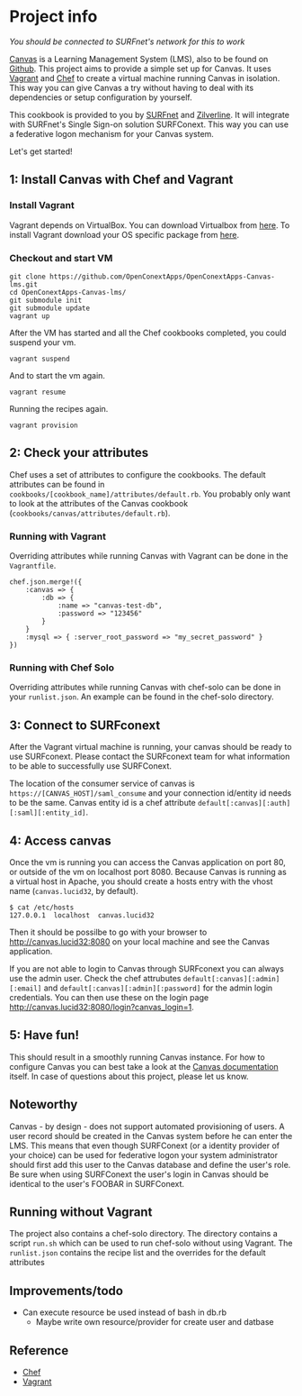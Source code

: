 # Project info

*You should be connected to SURFnet's network for this to work*

[Canvas][canvas] is a Learning Management System (LMS), also to be found on [Github][canvas-github]. This project aims to provide a simple set up for Canvas. It uses [Vagrant][Vagrant] and [Chef][chef] to create a virtual machine running Canvas in isolation. This way you can give Canvas a try without having to deal with its dependencies or setup configuration by yourself.

This cookbook is provided to you by [SURFnet][surfnet] and [Zilverline][zilverline]. It will integrate with SURFnet's Single Sign-on solution SURFConext. This way you can use a federative logon mechanism for your Canvas system.

Let's get started!

## 1: Install Canvas with Chef and Vagrant

### Install Vagrant
Vagrant depends on VirtualBox. You can download Virtualbox from [here](http://www.virtualbox.org/wiki/Downloads).
To install Vagrant download your OS specific package from [here](http://downloads.vagrantup.com/).

### Checkout and start VM

    git clone https://github.com/OpenConextApps/OpenConextApps-Canvas-lms.git
    cd OpenConextApps-Canvas-lms/
    git submodule init
    git submodule update
    vagrant up

After the VM has started and all the Chef cookbooks completed, you could suspend your vm.

    vagrant suspend

And to start the vm again.

    vagrant resume

Running the recipes again.

    vagrant provision

## 2: Check your attributes

Chef uses a set of attributes to configure the cookbooks. The default attributes can be found in `cookbooks/[cookbook_name]/attributes/default.rb`. You probably only want to look at the attributes of the Canvas cookbook (`cookbooks/canvas/attributes/default.rb`).

### Running with Vagrant
Overriding attributes while running Canvas with Vagrant can be done in the `Vagrantfile`.

    chef.json.merge!({
        :canvas => {
            :db => {
                :name => "canvas-test-db",
                :password => "123456"
            }
        }
        :mysql => { :server_root_password => "my_secret_password" }
    })

### Running with Chef Solo
Overriding attributes while running Canvas with chef-solo can be done in your `runlist.json`. An example can be found in the chef-solo directory.

## 3: Connect to SURFconext
After the Vagrant virtual machine is running, your canvas should be ready to use SURFconext. Please contact the SURFconext team for what information to be able to successfully use SURFConext.

The location of the consumer service of canvas is `https://[CANVAS_HOST]/saml_consume` and your connection id/entity id needs to be the same. Canvas entity id is a chef attribute `default[:canvas][:auth][:saml][:entity_id]`.

## 4: Access canvas
Once the vm is running you can access the Canvas application on port 80, or outside of the vm on localhost port 8080.
Because Canvas is running as a virtual host in Apache, you should create a hosts entry with the vhost name (`canvas.lucid32`, by default).

    $ cat /etc/hosts
    127.0.0.1  localhost  canvas.lucid32

Then it should be possilbe to go with your browser to <http://canvas.lucid32:8080> on your local machine and see the Canvas application.

If you are not able to login to Canvas through SURFconext you can always use the admin user. Check the chef attrubutes `default[:canvas][:admin][:email]` and `default[:canvas][:admin][:password]` for the admin login credentials. You can then use these on the login page <http://canvas.lucid32:8080/login?canvas_login=1>.

## 5: Have fun!
This should result in a smoothly running Canvas instance. For how to configure Canvas you can best take a look at the [Canvas documentation][canvas-wiki] itself. In case of questions about this project, please let us know.

## Noteworthy
Canvas - by design - does not support automated provisioning of users. A user record should be created in the Canvas system before he can enter the LMS. This means that even though SURFConext (or a identity provider of your choice) can be used for federative logon your system administrator should first add this user to the Canvas database and define the user's role. Be sure when using SURFConext the user's login in Canvas should be identical to the user's FOOBAR in SURFConext.

## Running without Vagrant
The project also contains a chef-solo directory. The directory contains a script `run.sh` which can be used to run chef-solo without using Vagrant. The `runlist.json` contains the recipe list and the overrides for the default attributes

## Improvements/todo

* Can execute resource be used instead of bash in db.rb
    * Maybe write own resource/provider for create user and datbase

## Reference

* [Chef][chef]
* [Vagrant][vagrant]

[canvas]: http://www.instructure.com
[canvas-github]: https://github.com/instructure/canvas-lms
[canvas-wiki]: https://github.com/instructure/canvas-lms/wiki
[chef]: http://www.opscode.com/chef
[surfnet]: http://www.surfnet.nl
[vagrant]: http://vagrantup.com
[zilverline]: http://www.zilverline.com

